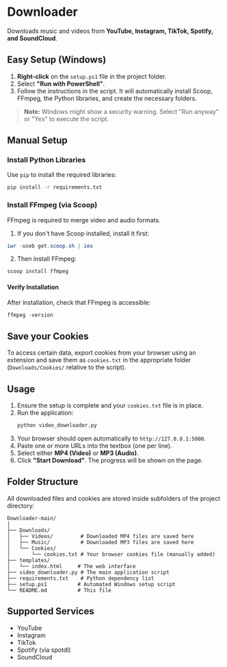 # Downloader

Downloads music and videos from **YouTube, Instagram, TikTok, Spotify, and SoundCloud**.

## Easy Setup (Windows)

1.  **Right-click** on the `setup.ps1` file in the project folder.
2.  Select **"Run with PowerShell"**.
3.  Follow the instructions in the script. It will automatically install Scoop, FFmpeg, the Python libraries, and create the necessary folders.

> **Note:** Windows might show a security warning. Select "Run anyway" or "Yes" to execute the script.

## Manual Setup

### Install Python Libraries
Use `pip` to install the required libraries:

```bash
pip install -r requirements.txt
```

### Install FFmpeg (via Scoop)
FFmpeg is required to merge video and audio formats.

1. If you don't have Scoop installed, install it first:

```powershell
iwr -useb get.scoop.sh | iex
```

2. Then install FFmpeg:

```powershell
scoop install ffmpeg
```

#### Verify Installation
After installation, check that FFmpeg is accessible:

```powershell
ffmpeg -version
```

## Save your Cookies
To access certain data, export cookies from your browser using an extension and save them as `cookies.txt` in the appropriate folder (`Downloads/Cookies/` relative to the script).

## Usage

1.  Ensure the setup is complete and your `cookies.txt` file is in place.
2.  Run the application:
    ```bash
    python video_downloader.py
    ```
3.  Your browser should open automatically to `http://127.0.0.1:5000`.
4.  Paste one or more URLs into the textbox (one per line).
5.  Select either **MP4 (Video)** or **MP3 (Audio)**.
6.  Click **"Start Download"**. The progress will be shown on the page.

## Folder Structure
All downloaded files and cookies are stored inside subfolders of the project directory:

```
Downloader-main/
│
├── Downloads/
│   ├── Videos/         # Downloaded MP4 files are saved here
│   ├── Music/          # Downloaded MP3 files are saved here
│   └── Cookies/
│       └── cookies.txt # Your browser cookies file (manually added)
├── templates/
│   └── index.html     # The web interface
├── video_downloader.py # The main application script
├── requirements.txt    # Python dependency list
├── setup.ps1          # Automated Windows setup script
└── README.md          # This file
```
## Supported Services

-   YouTube
-   Instagram
-   TikTok
-   Spotify (via spotdl)
-   SoundCloud
